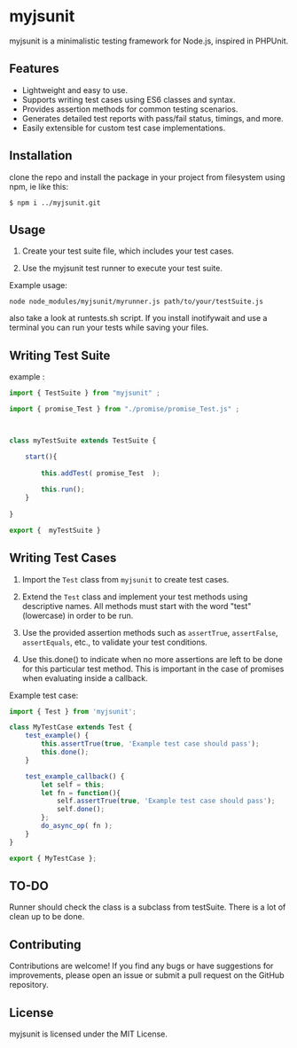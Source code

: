 # myjsunit

myjsunit is a minimalistic testing framework for Node.js, inspired in PHPUnit. 

## Features

- Lightweight and easy to use.
- Supports writing test cases using ES6 classes and syntax.
- Provides assertion methods for common testing scenarios.
- Generates detailed test reports with pass/fail status, timings, and more.
- Easily extensible for custom test case implementations.

## Installation


clone the repo and install the package in your project from filesystem using npm, ie like this:

```
$ npm i ../myjsunit.git
```


## Usage

1. Create your test suite file, which includes your test cases. 

2. Use the myjsunit test runner to execute your test suite.

Example usage:

```
node node_modules/myjsunit/myrunner.js path/to/your/testSuite.js
```

also take a look at runtests.sh script. If you install inotifywait and use a terminal you can run your tests while saving your files.

## Writing Test Suite

example :
```javascript
import { TestSuite } from "myjsunit" ;

import { promise_Test } from "./promise/promise_Test.js" ;



class myTestSuite extends TestSuite {

    start(){
        
        this.addTest( promise_Test  );
        
        this.run();
    }
    
}

export {  myTestSuite }
```


## Writing Test Cases

1. Import the `Test` class from `myjsunit` to create test cases.

2. Extend the `Test` class and implement your test methods using descriptive names. All methods must start with the word "test" (lowercase) in order to be run.

3. Use the provided assertion methods such as `assertTrue`, `assertFalse`, `assertEquals`, etc., to validate your test conditions.

4. Use this.done() to indicate when no more assertions are left to be done for this particular test method. This is important in the case of promises when evaluating inside a callback.

Example test case:

```javascript
import { Test } from 'myjsunit';

class MyTestCase extends Test {
    test_example() {
        this.assertTrue(true, 'Example test case should pass');
        this.done();
    }

    test_example_callback() {
        let self = this;
        let fn = function(){
            self.assertTrue(true, 'Example test case should pass');
            self.done();
        };
        do_async_op( fn );
    }
}

export { MyTestCase };
```

## TO-DO

Runner should check the class is a subclass from testSuite.
There is a lot of clean up to be done.

## Contributing

Contributions are welcome! If you find any bugs or have suggestions for improvements, please open an issue or submit a pull request on the GitHub repository.

## License

myjsunit is licensed under the MIT License. 

